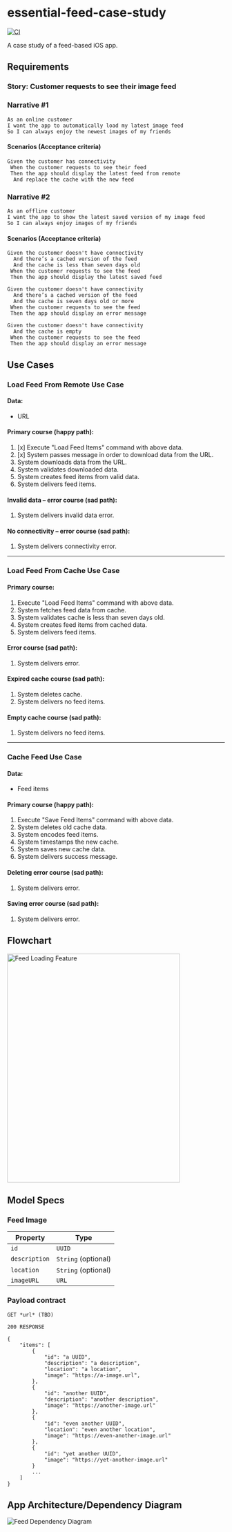 # essential-feed-case-study

[![CI](https://github.com/webdavis/essential-feed-case-study/actions/workflows/CI.yml/badge.svg)](https://github.com/webdavis/essential-feed-case-study/actions/workflows/CI.yml)

A case study of a feed-based iOS app.

## Requirements

### Story: Customer requests to see their image feed

### Narrative #1

```
As an online customer
I want the app to automatically load my latest image feed
So I can always enjoy the newest images of my friends
```

#### Scenarios (Acceptance criteria)

```
Given the customer has connectivity
 When the customer requests to see their feed
 Then the app should display the latest feed from remote
  And replace the cache with the new feed
```

### Narrative #2

```
As an offline customer
I want the app to show the latest saved version of my image feed
So I can always enjoy images of my friends
```

#### Scenarios (Acceptance criteria)

```
Given the customer doesn't have connectivity
  And there’s a cached version of the feed
  And the cache is less than seven days old
 When the customer requests to see the feed
 Then the app should display the latest saved feed

Given the customer doesn't have connectivity
  And there’s a cached version of the feed
  And the cache is seven days old or more
 When the customer requests to see the feed
 Then the app should display an error message

Given the customer doesn't have connectivity
  And the cache is empty
 When the customer requests to see the feed
 Then the app should display an error message
```

## Use Cases

### Load Feed From Remote Use Case

#### Data:

- URL

#### Primary course (happy path):

1. [x] Execute "Load Feed Items" command with above data.
1. [x] System passes message in order to download data from the URL.
1. System downloads data from the URL.
1. System validates downloaded data.
1. System creates feed items from valid data.
1. System delivers feed items.

#### Invalid data – error course (sad path):

1. System delivers invalid data error.

#### No connectivity – error course (sad path):

1. System delivers connectivity error.

______________________________________________________________________

### Load Feed From Cache Use Case

#### Primary course:

1. Execute "Load Feed Items" command with above data.
1. System fetches feed data from cache.
1. System validates cache is less than seven days old.
1. System creates feed items from cached data.
1. System delivers feed items.

#### Error course (sad path):

1. System delivers error.

#### Expired cache course (sad path):

1. System deletes cache.
1. System delivers no feed items.

#### Empty cache course (sad path):

1. System delivers no feed items.

______________________________________________________________________

### Cache Feed Use Case

#### Data:

- Feed items

#### Primary course (happy path):

1. Execute "Save Feed Items" command with above data.
1. System deletes old cache data.
1. System encodes feed items.
1. System timestamps the new cache.
1. System saves new cache data.
1. System delivers success message.

#### Deleting error course (sad path):

1. System delivers error.

#### Saving error course (sad path):

1. System delivers error.

## Flowchart

<img src="feed_flowchart.png" alt="Feed Loading Feature" width="400" height="530">

## Model Specs

### Feed Image

| Property      | Type                |
| ------------- | ------------------- |
| `id`          | `UUID`              |
| `description` | `String` (optional) |
| `location`    | `String` (optional) |
| `imageURL`    | `URL`               |

### Payload contract

```
GET *url* (TBD)

200 RESPONSE

{
	"items": [
		{
			"id": "a UUID",
			"description": "a description",
			"location": "a location",
			"image": "https://a-image.url",
		},
		{
			"id": "another UUID",
			"description": "another description",
			"image": "https://another-image.url"
		},
		{
			"id": "even another UUID",
			"location": "even another location",
			"image": "https://even-another-image.url"
		},
		{
			"id": "yet another UUID",
			"image": "https://yet-another-image.url"
		}
		...
	]
}
```

## App Architecture/Dependency Diagram

![Feed Dependency Diagram](dependency_diagram.png)
